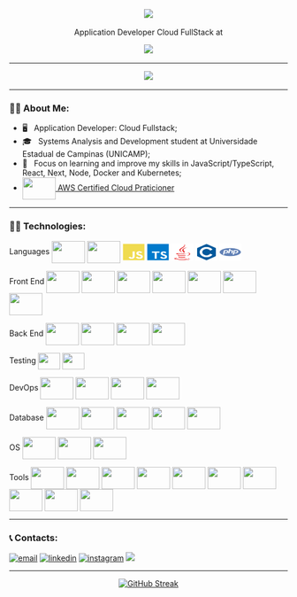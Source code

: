 
<div align="center" >
  <img src="https://readme-typing-svg.herokuapp.com?font=Roboto&center=true&lines=Hi%2C+i'm+Robson+Fischer" />
</div>
<p align="center" >Application Developer Cloud FullStack at
<p align="center">
  <img src="https://logodownload.org/wp-content/uploads/2014/04/ibm-logo.png" width="190" />
<p/>
<hr />

<p align="center" >
  <img src="https://spotify-github-profile.vercel.app/api/view?uid=22ebbk2ipti2nu4bqea43qzny&cover_image=true&theme=default" />
</p>
<hr />

### :red_haired_man: About Me:

<div align="center"></div>

- :desktop_computer: &nbsp; Application Developer: Cloud Fullstack;
- :mortar_board: &nbsp; Systems Analysis and Development student at Universidade Estadual de Campinas (UNICAMP);
- :telescope: &nbsp; Focus on learning and improve my skills in JavaScript/TypeScript, React, Next, Node, Docker and Kubernetes;
- <img align="center" height="40" width="60" src="https://cdn.jsdelivr.net/gh/devicons/devicon/icons/amazonwebservices/amazonwebservices-original.svg" /><a href="https://www.credly.com/badges/2f94ac8f-da99-47ca-a118-aba9de814f8a?source=linked_in_profile">
  AWS Certified Cloud Praticioner
  </a>

<hr />

### :technologist: Technologies: 
 
  Languages
  <img align="center" height="40" width="60" src="https://cdn.jsdelivr.net/gh/devicons/devicon/icons/html5/html5-original-wordmark.svg" />
  <img align="center" height="40" width="60" src="https://cdn.jsdelivr.net/gh/devicons/devicon/icons/css3/css3-original-wordmark.svg" />
  <img align="center"  height="30" width="40" src="https://raw.githubusercontent.com/devicons/devicon/master/icons/javascript/javascript-plain.svg">
  <img align="center"  height="30" width="40" src="https://raw.githubusercontent.com/devicons/devicon/master/icons/typescript/typescript-plain.svg">
  <img align="center"  height="30" width="40" src="https://raw.githubusercontent.com/devicons/devicon/master/icons/java/java-plain.svg">
  <img align="center"  height="30" width="40" src="https://raw.githubusercontent.com/devicons/devicon/master/icons/c/c-plain.svg">
  <img align="center"  height="30" width="40" src="https://raw.githubusercontent.com/devicons/devicon/master/icons/php/php-plain.svg">

  
  Front End
  <img align="center" height="40" width="60" src="https://cdn.jsdelivr.net/gh/devicons/devicon/icons/react/react-original-wordmark.svg" />
  <img align="center" height="40" width="60" src="https://cdn.jsdelivr.net/gh/devicons/devicon/icons/nextjs/nextjs-original-wordmark.svg" />
  <img align="center" height="40" width="60" src="https://cdn.jsdelivr.net/gh/devicons/devicon/icons/angularjs/angularjs-original.svg" />
  <img align="center" height="40" width="60" src="https://cdn.jsdelivr.net/gh/devicons/devicon/icons/sass/sass-original.svg" />
  <img align="center" height="40" width="60" src="https://cdn.jsdelivr.net/gh/devicons/devicon/icons/tailwindcss/tailwindcss-plain.svg" />
  <img align="center" height="40" width="60" src="https://cdn.jsdelivr.net/gh/devicons/devicon/icons/bootstrap/bootstrap-original.svg" />
  <img align="center" height="40" width="60" src="https://cdn.jsdelivr.net/gh/devicons/devicon/icons/materialui/materialui-original.svg" />
  
  Back End
  <img align="center" height="40" width="60" src="https://cdn.jsdelivr.net/gh/devicons/devicon/icons/nodejs/nodejs-original-wordmark.svg" />
  <img align="center" height="40" width="60" src="https://cdn.jsdelivr.net/gh/devicons/devicon/icons/express/express-original.svg" />
  <img align="center" height="40" width="60" src="https://cdn.jsdelivr.net/gh/devicons/devicon/icons/spring/spring-original-wordmark.svg" />
  <img align="center" height="40" width="60" src="https://cdn.jsdelivr.net/gh/devicons/devicon/icons/nginx/nginx-original.svg" />
  
  Testing
  <img align="center"  height="30" width="40" src="https://cdn.jsdelivr.net/gh/devicons/devicon/icons/jest/jest-plain.svg">
  <img align="center"  height="30" width="40" src="https://cdn.jsdelivr.net/gh/devicons/devicon/icons/jasmine/jasmine-plain.svg">
  
  DevOps
  <img align="center" height="40" width="60" src="https://cdn.jsdelivr.net/gh/devicons/devicon/icons/docker/docker-original-wordmark.svg" />
  <img align="center" height="40" width="60" src="https://cdn.jsdelivr.net/gh/devicons/devicon/icons/kubernetes/kubernetes-plain-wordmark.svg" />
  <img align="center" height="40" width="60" src="https://cdn.jsdelivr.net/gh/devicons/devicon/icons/git/git-original-wordmark.svg" />
  <img align="center" height="40" width="60" src="https://cdn.jsdelivr.net/gh/devicons/devicon/icons/jenkins/jenkins-original.svg" />
  
  Database
  <img align="center" height="40" width="60" src="https://cdn.jsdelivr.net/gh/devicons/devicon/icons/postgresql/postgresql-original-wordmark.svg" />
  <img align="center" height="40" width="60" src="https://cdn.jsdelivr.net/gh/devicons/devicon/icons/mysql/mysql-original-wordmark.svg" />
  <img align="center" height="40" width="60" src="https://cdn.jsdelivr.net/gh/devicons/devicon/icons/microsoftsqlserver/microsoftsqlserver-plain-wordmark.svg" />
  <img align="center" height="40" width="60" src="https://cdn.jsdelivr.net/gh/devicons/devicon/icons/sqlite/sqlite-original-wordmark.svg" />
  <img align="center" height="40" width="60" src="https://cdn.jsdelivr.net/gh/devicons/devicon/icons/mongodb/mongodb-plain-wordmark.svg" />
  
  OS
  <img align="center" height="40" width="60" src="https://cdn.jsdelivr.net/gh/devicons/devicon/icons/linux/linux-plain.svg" />
  <img align="center" height="40" width="60" src="https://cdn.jsdelivr.net/gh/devicons/devicon/icons/apple/apple-original.svg" />
  <img align="center" height="40" width="60" src="https://cdn.jsdelivr.net/gh/devicons/devicon/icons/windows8/windows8-original.svg" />
  
  Tools
  <img align="center" height="40" width="60" src="https://cdn.jsdelivr.net/gh/devicons/devicon/icons/webpack/webpack-original.svg" />
  <img align="center" height="40" width="60" src="https://cdn.jsdelivr.net/gh/devicons/devicon/icons/babel/babel-plain.svg" />
  <img align="center" height="40" width="60" src="https://cdn.jsdelivr.net/gh/devicons/devicon/icons/eslint/eslint-original.svg" />
  <img align="center" height="40" width="60" src="https://cdn.jsdelivr.net/gh/devicons/devicon/icons/figma/figma-original.svg" />
  <img align="center" height="40" width="60" src="https://cdn.jsdelivr.net/gh/devicons/devicon/icons/github/github-original.svg" />
  <img align="center" height="40" width="60" src="https://cdn.jsdelivr.net/gh/devicons/devicon/icons/yarn/yarn-original.svg" />
  <img align="center" height="40" width="60" src="https://cdn.jsdelivr.net/gh/devicons/devicon/icons/npm/npm-original-wordmark.svg" />
  <img align="center" height="40" width="60" src="https://cdn.jsdelivr.net/gh/devicons/devicon/icons/vscode/vscode-original.svg" />
  <img align="center" height="40" width="60" src="https://cdn.jsdelivr.net/gh/devicons/devicon/icons/krakenjs/krakenjs-original-wordmark.svg" />
  <img align="center" height="40" width="60" src="https://cdn.jsdelivr.net/gh/devicons/devicon/icons/jetbrains/jetbrains-original.svg" />

<hr />

### :telephone_receiver: Contacts: 
<div align="left">
  <a href="mailto:fischerrobson@gmail.com"><img src="https://img.icons8.com/color/32/000000/gmail.png" alt="email"/></a>
  <a href="https://www.linkedin.com/in/robson-fischer"><img src="https://img.icons8.com/color/32/000000/linkedin.png" alt="linkedin"/></a>
  <a href="https://www.instagram.com/fischer_robson"><img src="https://img.icons8.com/color/32/000000/instagram-new.png" alt="instagram"/></a>
  <img src="https://dcbadge.vercel.app/api/shield/325048914661212162?style=flat" />
</div>
<hr />

<div align="center">

[![GitHub Streak](http://github-readme-streak-stats.herokuapp.com?user=FischerRobson&theme=dracula&date_format=j%20M%5B%20Y%5D)](https://git.io/streak-stats)

</div>
